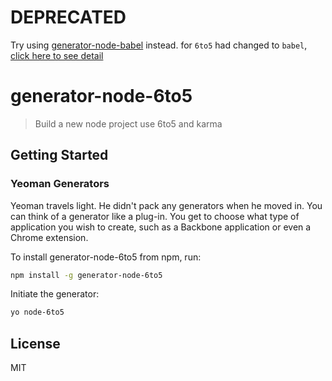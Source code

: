 # DEPRECATED

Try using [generator-node-babel](https://github.com/qiu8310/generator-node-babel) instead. for `6to5` had changed to `babel`, [click here to see detail](https://babeljs.io/blog/2015/02/15/not-born-to-die)

# generator-node-6to5 

> Build a new node project use 6to5 and karma


## Getting Started


### Yeoman Generators

Yeoman travels light. He didn't pack any generators when he moved in. You can think of a generator like a plug-in. You get to choose what type of application you wish to create, such as a Backbone application or even a Chrome extension.

To install generator-node-6to5 from npm, run:

```bash
npm install -g generator-node-6to5
```

Initiate the generator:

```bash
yo node-6to5
```



## License

MIT
